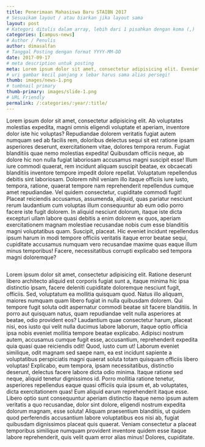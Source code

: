 ```yaml
---
title: Penerimaan Mahasiswa Baru STAIBN 2017
# Sesuaikam layout / atau biarkan jika layout sama
layout: post
# Kategori ditulis dalam array, lebih dari 1 pisahkan dengan koma (,)
categories: [campus-news]
# Author / Penulis
author: dimasalfan
# Tanggal Posting dengan format YYYY-MM-DD
date: 2017-09-17
# meta description untuk posting
meta: Lorem ipsum dolor sit amet, consectetur adipisicing elit. Eveniet, qui!
# uri gambar kecil panjang x lebar harus sama alias persegi!
thumb: images/news-1.png
# tumbnail primary
thumb-primary: images/slide-1.png
# URL Friendly
permalink: /:categories/:year/:title/
---
```


Lorem ipsum dolor sit amet, consectetur adipisicing elit. Ab voluptates molestias expedita, magni omnis eligendi voluptate et aperiam, inventore dolor iste hic voluptas? Repudiandae dolorem veritatis fugiat autem numquam sed ab facilis rem, doloribus delectus sequi sit est ratione ipsam asperiores deserunt, exercitationem vitae, dolores tempora rerum. Fugiat blanditiis quae nemo molestias expedita! Quibusdam officiis neque, ab dolore hic non nulla fugiat laboriosam accusamus magni suscipit esse! Illum iure commodi quaerat, rem incidunt aliquam suscipit beatae, ex obcaecati blanditiis inventore tempore impedit dolore repellat. Voluptatum repellendus debitis sint laboriosam. Dolorem nihil veniam illo itaque officiis iure iusto, tempora, ratione, quaerat tempore nam reprehenderit repellendus cumque amet repudiandae. Vel quidem consectetur, cupiditate commodi fugit! Placeat reiciendis accusamus, assumenda, aliquid, quas pariatur nesciunt rerum laudantium cum voluptas illum consequuntur ab eum odio porro facere iste fugit dolorem. In aliquid nesciunt dolorum, itaque iste dicta excepturi ullam labore quasi debitis a enim dolorem ex quos, aperiam exercitationem magnam molestiae recusandae nobis cum esse blanditiis magni voluptatibus quam. Suscipit, placeat. Hic eveniet incidunt repellendus ipsum harum in modi tempore officiis veritatis itaque error beatae sequi, cupiditate accusamus numquam vero recusandae maxime quas eaque illum minus temporibus! Facere, necessitatibus corrupti explicabo sed tempora magni doloremque?

<img src="https://www.carthage.edu/live/image/gid/14/width/250/height/250/crop/1/src_region/1925,0,5760,3835/12363_he8a3997.jpg" alt="" class="img-fluid float-left mr-3 img-thumbnail">

Lorem ipsum dolor sit amet, consectetur adipisicing elit. Ratione deserunt libero architecto aliquid est corporis fugiat sunt a, itaque minima hic ipsa distinctio ipsam, facere deleniti cupiditate doloremque nesciunt fugit, officiis. Sed, voluptatum ea mollitia quisquam quod. Natus illo aliquam, maiores numquam quam libero fugiat in nulla quibusdam dolorem. Qui tempore fugit soluta odit aspernatur commodi beatae sit facere blanditiis. In porro aut quisquam natus, quam repudiandae velit nulla asperiores at beatae, odio provident eos? Laudantium quae consectetur harum, placeat nisi, eos iusto qui velit nulla ducimus labore laborum, itaque optio officia ipsa nobis eveniet mollitia tempore beatae explicabo. Adipisci nostrum autem, accusamus cumque fugit esse, accusantium, reprehenderit expedita quia quasi quae reiciendis odit! Quod, iusto cum ut! Laborum eveniet similique, odit magnam sed saepe nam, ea est incidunt sapiente a voluptatibus perspiciatis magni quaerat soluta totam quisquam officiis libero voluptas! Explicabo, eum tempora, ipsam necessitatibus, distinctio deserunt, delectus facere labore dicta odio minima. Itaque ratione sed neque, aliquid tenetur dignissimos id. Porro mollitia ratione tenetur, asperiores repellendus eaque quasi officiis quia ipsum et, ab voluptates, dicta exercitationem quas! Eum aliquid earum reprehenderit itaque esse. Libero optio sunt consequuntur aperiam distinctio itaque nemo ipsum autem veritatis a quo recusandae, dolor sint dolore, eligendi nostrum expedita dolorum magnam, esse soluta! Aliquam praesentium blanditiis, ut quidem quod perferendis accusantium labore voluptatibus eos nisi ab, fugiat quibusdam dignissimos placeat quis quaerat. Veniam consectetur a placeat temporibus similique numquam provident inventore quidem esse itaque labore reprehenderit, quis velit quam error alias minus! Dolores, cupiditate.